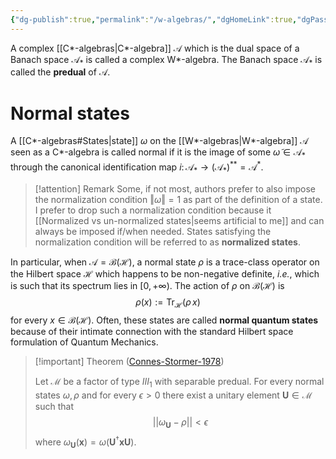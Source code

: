 ```yaml
---
{"dg-publish":true,"permalink":"/w-algebras/","dgHomeLink":true,"dgPassFrontmatter":false,"dgShowBacklinks":true,"dgShowLocalGraph":true,"dgShowInlineTitle":true,"dgShowFileTree":true,"dgEnableSearch":true}
---
```



A complex [[C*-algebras\|C*-algebra]] $\mathscr{A}$ which is the dual space of a Banach space $\mathscr{A}_{*}$ is called a complex W*-algebra. The Banach space $\mathscr{A}_{*}$ is called the **predual** of $\mathscr{A}$.


# Normal states

A [[C*-algebras#States\|state]] $\omega$ on the [[W*-algebras\|W*-algebra]] $\mathscr{A}$ seen as a C*-algebra is called normal if it is the image of some $\tilde{\omega}\in\mathscr{A}_{*}$ through the canonical identification map $i\colon \mathscr{A}_{*}\rightarrow (\mathscr{A}_{*})^{**}=\mathscr{A}^{*}$.

>[!attention] Remark
>Some, if not most, authors prefer to also impose the normalization condition  $\Vert\omega\Vert=1$ as part of the definition of a state. I prefer to drop such a normalization condition because it [[Normalized vs un-normalized states\|seems artificial to me]] and can always be imposed if/when needed. 
>States satisfying the normalization condition will be referred to as **normalized states**.

In particular, when $\mathscr{A}=\mathcal{B}(\mathcal{H})$, a normal state $\rho$ is a trace-class operator on the Hilbert space $\mathcal{H}$ which happens to be non-negative definite, _i.e._, which is such that its spectrum lies in $[0,+\infty)$. The action of $\rho$ on $\mathcal{B}(\mathcal{H})$ is
$$
\rho(x):=\mathrm{Tr}_{\mathcal{H}}(\rho\,x)
$$
for every $x\in\mathcal{B}(\mathcal{H})$. Often, these states are called **normal quantum states** because of their intimate connection with the standard Hilbert space formulation of Quantum Mechanics.

>[!important] Theorem ([Connes-Stormer-1978](https://www.sciencedirect.com/science/article/pii/002212367890085X))
>
>Let $\mathscr{M}$ be a factor of type $III_{1}$ with separable predual. For every normal states $\omega,\rho$ and for every $\epsilon>0$ there exist a unitary element $\mathbf{U}\in\mathscr{M}$ such that 
>$$
>||\omega_{\mathbf{U}} - \rho||<\epsilon
>$$
>where $\omega_{\mathbf{U}}(\mathbf{x})=\omega(\mathbf{U}^{\dagger}\mathbf{xU} )$.

